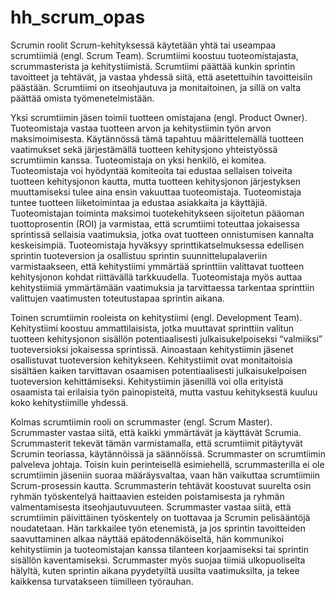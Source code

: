 # hh_scrum_opas

Scrumin roolit
Scrum-kehityksessä käytetään yhtä tai useampaa scrumtiimiä (engl. Scrum Team). Scrumtiimi koostuu tuoteomistajasta, scrummasterista ja kehitystiimistä. Scrumtiimi päättää kunkin sprintin tavoitteet ja tehtävät, ja vastaa yhdessä siitä, että asetettuihin tavoitteisiin päästään. Scrumtiimi on itseohjautuva ja monitaitoinen, ja sillä on valta päättää omista työmenetelmistään.

Yksi scrumtiimin jäsen toimii tuotteen omistajana (engl. Product Owner). Tuoteomistaja vastaa tuotteen arvon ja kehitystiimin työn arvon maksimoimisesta. Käytännössä tämä tapahtuu määrittelemällä tuotteen vaatimukset sekä järjestämällä tuotteen kehitysjono yhteistyössä scrumtiimin kanssa. Tuoteomistaja on yksi henkilö, ei komitea. Tuoteomistaja voi hyödyntää komiteoita tai edustaa sellaisen toiveita tuotteen kehitysjonon kautta, mutta tuotteen kehitysjonon järjestyksen muuttamiseksi tulee aina ensin vakuuttaa tuoteomistaja. Tuoteomistaja tuntee tuotteen liiketoimintaa ja edustaa asiakkaita ja käyttäjiä. Tuoteomistajan toiminta maksimoi tuotekehitykseen sijoitetun pääoman tuottoprosentin (ROI) ja varmistaa, että scrumtiimi toteuttaa jokaisessa sprintissä sellaisia vaatimuksia, jotka ovat tuotteen onnistumisen kannalta keskeisimpiä. Tuoteomistaja hyväksyy sprinttikatselmuksessa edellisen sprintin tuoteversion ja osallistuu sprintin suunnittelupalaveriin varmistaakseen, että kehitystiimi ymmärtää sprinttiin valittavat tuotteen kehitysjonon kohdat riittävällä tarkkuudella. Tuoteomistaja myös auttaa kehitystiimiä ymmärtämään vaatimuksia ja tarvittaessa tarkentaa sprinttiin valittujen vaatimusten toteutustapaa sprintin aikana.

Toinen scrumtiimin rooleista on kehitystiimi (engl. Development Team). Kehitystiimi koostuu ammattilaisista, jotka muuttavat sprinttiin valitun tuotteen kehitysjonon sisällön potentiaalisesti julkaisukelpoiseksi “valmiiksi” tuoteversioksi jokaisessa sprintissä. Ainoastaan kehitystiimin jäsenet osallistuvat tuoteversion kehitykseen. Kehitystiimit ovat monitaitoisia sisältäen kaiken tarvittavan osaamisen potentiaalisesti julkaisukelpoisen tuoteversion kehittämiseksi. Kehitystiimin jäsenillä voi olla erityistä osaamista tai erilaisia työn painopisteitä, mutta vastuu kehityksestä kuuluu koko kehitystiimille yhdessä.

Kolmas scrumtiimin rooli on scrummaster (engl. Scrum Master). Scrummaster vastaa siitä, että kaikki ymmärtävät ja käyttävät Scrumia. Scrummasterit tekevät tämän varmistamalla, että scrumtiimit pitäytyvät Scrumin teoriassa, käytännöissä ja säännöissä. Scrummaster on scrumtiimin palveleva johtaja. Toisin kuin perinteisellä esimiehellä, scrummasterilla ei ole scrumtiimin jäseniin suoraa määräysvaltaa, vaan hän vaikuttaa scrumtiimiin Scrum-prosessin kautta. Scrummasterin tehtävät koostuvat suurelta osin ryhmän työskentelyä haittaavien esteiden poistamisesta ja ryhmän valmentamisesta itseohjautuvuuteen. Scrummaster vastaa siitä, että scrumtiimin päivittäinen työskentely on tuottavaa ja Scrumin pelisääntöjä noudatetaan. Hän tarkkailee työn etenemistä, ja jos sprintin tavoitteiden saavuttaminen alkaa näyttää epätodennäköiseltä, hän kommunikoi kehitystiimin ja tuoteomistajan kanssa tilanteen korjaamiseksi tai sprintin sisällön kaventamiseksi. Scrummaster myös suojaa tiimiä ulkopuoliselta hälyltä, kuten sprintin aikana pyydetyiltä uusilta vaatimuksilta, ja tekee kaikkensa turvatakseen tiimilleen työrauhan.